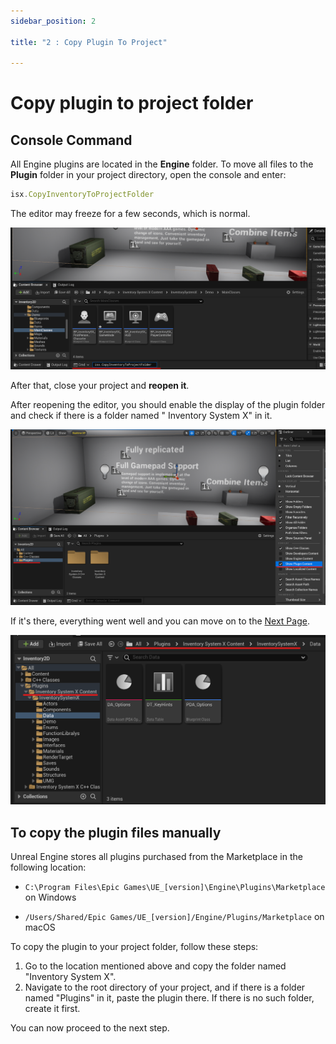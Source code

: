 ```yaml
---
sidebar_position: 2

title: "2 : Copy Plugin To Project"

---
```


# Copy plugin to project folder

## Console Command

All Engine plugins are located in the **Engine** folder. To move all files to the **Plugin** folder in your project
directory,
open the console and enter:

```js
isx.CopyInventoryToProjectFolder
```

The editor may freeze for a few seconds, which is normal.

![Screenshot 2023-04-30 145944.png](..%2Fimages%2Fstep2%2FScreenshot%202023-04-30%20145944.png)

After that, close your project and **reopen it**.

After reopening the editor, you should enable the display of the plugin folder and check if there is a folder named "
Inventory System X" in it.

![Screenshot 2023-04-30 150049.png](..%2Fimages%2Fstep2%2FScreenshot%202023-04-30%20150049.png)

If it's there, everything went well and you can move on to the [Next Page](Step_3_addMainСomponents).

![Screenshot 2023-04-30 150148.png](..%2Fimages%2Fstep2%2FScreenshot%202023-04-30%20150148.png)

## To copy the plugin files manually

Unreal Engine stores all plugins purchased from the Marketplace in the following location:

- ``C:\Program Files\Epic Games\UE_[version]\Engine\Plugins\Marketplace`` on Windows

- ``/Users/Shared/Epic Games/UE_[version]/Engine/Plugins/Marketplace`` on macOS

To copy the plugin to your project folder, follow these steps:

1. Go to the location mentioned above and copy the folder named "Inventory System X".
2. Navigate to the root directory of your project, and if there is a folder named "Plugins" in it, paste the plugin
   there.
   If there is no such folder, create it first.

You can now proceed to the next step.